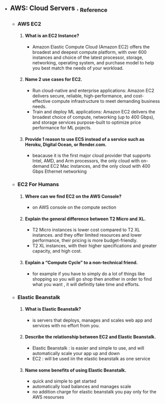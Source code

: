 - ## AWS: Cloud Servers  .  [<sub>    Reference </sub>](https://canvas.instructure.com/courses/6888396/discussion_topics/18305205/submit)
   - ### AWS EC2
      1. #### What is an EC2 Instance?
         - Amazon Elastic Compute Cloud (Amazon EC2) offers the broadest and deepest compute platform, with over 600 instances and choice of the latest processor, storage, networking, operating system, and purchase model to help you best match the needs of your workload.
      2. #### Name 2 use cases for EC2.
         - Run cloud-native and enterprise applications:
           Amazon EC2 delivers secure, reliable, high-performance, and cost-effective compute infrastructure to meet demanding business needs.
         - Train and deploy ML applications:
           Amazon EC2 delivers the broadest choice of compute, networking (up to 400 Gbps), and storage services purpose-built to optimize price performance for ML pojects.
      3. #### Provide 1 reason to use ECS instead of a service such as Heroku, Digital Ocean, or Render.com.
         - beacause it is the first major cloud provider that supports Intel, AMD, and Arm processors, the only cloud with on-demand EC2 Mac instances, and the only cloud with 400 Gbps Ethernet networking
   - ### EC2 For Humans
      1. #### Where can we find EC2 on the AWS Console?
         - on AWS console on the compute section
      2. #### Explain the general difference between T2 Micro and XL.
         - T2 Micro instances is lower cost compared to T2 XL instances. and they offer limited resources and lower performance, their pricing is more budget-friendly.
         - T2 XL instances, with their higher specifications and greater capacity, and high cost.
         
      3. #### Explain a “Compute Cycle” to a non-technical friend.
         - for example if you have to simply do a lot of things like shopping so you will go shop then another in order to find what you want , it will definitly take time and efforts.
   - ### Elastic Beanstalk
      1. #### What is Elastic Beanstalk?
         - is servers that deploys, manages and scales web app and services with no effort from you.
      2. #### Describe the relationship between EC2 and Elastic Beanstalk.
         - Elastic Beanstalk : is easier and simple to use, and will automatically scale your app up and down
         - EC2 : will be used iin the elastic beanstalk as one service
      3. #### Name some benefits of using Elastic Beanstalk.
         - quick and simple to get started 
         - automatically load balances and manages scale 
         - no addition charge for elastic beanstalk you pay only for the AWS resourses